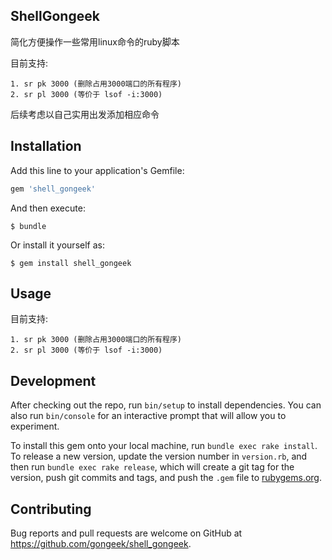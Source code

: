 ## ShellGongeek

简化方便操作一些常用linux命令的ruby脚本

目前支持: 

    1. sr pk 3000 (删除占用3000端口的所有程序)
    2. sr pl 3000 (等价于 lsof -i:3000)

后续考虑以自己实用出发添加相应命令

## Installation

Add this line to your application's Gemfile:

```ruby
gem 'shell_gongeek'
```

And then execute:

    $ bundle

Or install it yourself as:

    $ gem install shell_gongeek

## Usage

目前支持: 

    1. sr pk 3000 (删除占用3000端口的所有程序)
    2. sr pl 3000 (等价于 lsof -i:3000)

## Development

After checking out the repo, run `bin/setup` to install dependencies. You can also run `bin/console` for an interactive prompt that will allow you to experiment.

To install this gem onto your local machine, run `bundle exec rake install`. To release a new version, update the version number in `version.rb`, and then run `bundle exec rake release`, which will create a git tag for the version, push git commits and tags, and push the `.gem` file to [rubygems.org](https://rubygems.org).

## Contributing

Bug reports and pull requests are welcome on GitHub at https://github.com/gongeek/shell_gongeek.

